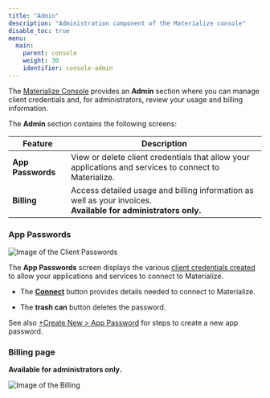 ```yaml
---
title: "Admin"
description: "Administration component of the Materialize console"
disable_toc: true
menu:
  main:
    parent: console
    weight: 30
    identifier: console-admin
---
```


The [Materialize Console](/console/) provides an
**Admin** section where you can manage client credentials and, for
administrators, review your usage and billing information.

The **Admin** section contains the following screens:

| Feature | Description |
|---------|-------------|
| **App Passwords** | View or delete client credentials that allow your applications and services to connect to Materialize. |
| **Billing** | Access detailed usage and billing information as well as your invoices. <br>**Available for administrators only.** |

### App Passwords

![Image of the Client Passwords](/images/console/console-passwords.png "Client passwords")

The **App Passwords** screen displays the various [client credentials
created](/console/create-new/#create-new-app-password) to allow your
applications and services to connect to Materialize.

- The [**Connect**](/console/connect/) button provides details needed to connect
to Materialize.

- The **trash can** button deletes the password.

See also [+Create New > App
Password](/console/create-new/#create-new-app-password) for steps to create a
new app password.

### Billing page

**Available for administrators only.**

![Image of the Billing](/images/console/console-billing.png "Usage and Billing")
